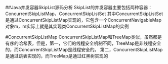 ##Java并发容器SkipList源码分析
SkipList的并发容器主要包括两种容器：ConcurrentSkipListMap，ConcurrentSkipListSet
其中ConcurrentSkipListSet是通过ConcurrentSkipListMap实现的，它包含一个ConcurrentNavigableMap对象m，m实际上就是其实现类ConcurrentSkipListMap的实例

#ConcurrentSkipListMap
ConcurrentSkipListMap和TreeMap类似，虽然都是有序的哈希表，但是，第一，它们的线程安全机制不同，TreeMap是非线程安全的，而ConcurrentSkipListMap是线程安全的。
第二，ConcurrentSkipListMap是通过跳表实现的，而TreeMap是通过红黑树实现的